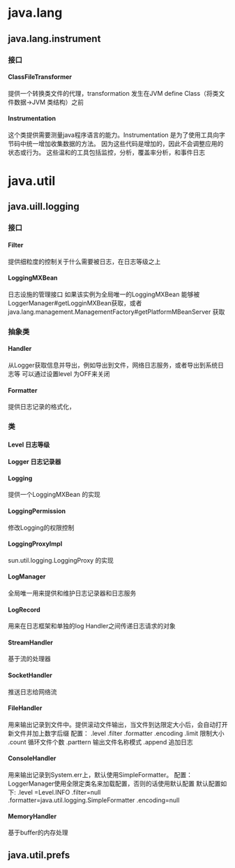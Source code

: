 

# java.lang
## java.lang.instrument
### 接口
#### ClassFileTransformer
提供一个转换类文件的代理，transformation 发生在JVM define Class（将类文件数据->JVM 类结构）之前

#### Instrumentation
这个类提供需要测量java程序语言的能力。Instrumentation 是为了使用工具向字节码中统一增加收集数据的方法。
因为这些代码是增加的，因此不会调整应用的状态或行为。
这些温和的工具包括监控，分析，覆盖率分析，和事件日志


# java.util

## java.uill.logging
### 接口
#### Filter
提供细粒度的控制关于什么需要被日志，在日志等级之上

#### LoggingMXBean
日志设施的管理接口
如果该实例为全局唯一的LoggingMXBean 能够被LoggerManager#getLogginMXBean获取，或者java.lang.management.ManagementFactory#getPlatformMBeanServer 获取

### 抽象类
#### Handler
从Logger获取信息并导出，例如导出到文件，网络日志服务，或者导出到系统日志等
可以通过设置level 为OFF来关闭

#### Formatter
提供日志记录的格式化，

### 类
#### Level 日志等级 

#### Logger 日志记录器

#### Logging 
提供一个LoggingMXBean 的实现

#### LoggingPermission
修改Logging的权限控制

#### LoggingProxyImpl
sun.util.logging.LoggingProxy 的实现

#### LogManager 
全局唯一用来提供和维护日志记录器和日志服务


#### LogRecord
用来在日志框架和单独的log Handler之间传递日志请求的对象

#### StreamHandler
基于流的处理器

#### SocketHandler
推送日志给网络流

#### FileHandler
用来输出记录到文件中。提供滚动文件输出，当文件到达限定大小后，会自动打开新文件并加上数字后缀
配置：
.level
.filter 
.formatter
.encoding
.limit 限制大小
.count 循环文件个数
.parttern 输出文件名称模式
.append 追加日志

#### ConsoleHandler
用来输出记录到System.err上，默认使用SimpleFormatter。
配置：LoggerManager使用全限定类名来加载配置，否则的话使用默认配置
默认配置如下:
.level =Level.INFO
.filter=null
.formatter=java.util.logging.SimpleFormatter
.encoding=null

#### MemoryHandler
基于buffer的内存处理

## java.util.prefs

